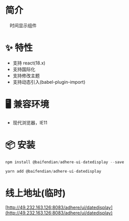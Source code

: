 # 简介
&ensp;&ensp;时间显示组件

# ✨ 特性
- 支持 react(18.x)
- 支持国际化
- 支持修改主题
- 支持动态引入(babel-plugin-import)

# 🖥 兼容环境
- 现代浏览器，IE11

# 📦 安装
```javascript
npm install @baifendian/adhere-ui-datedisplay --save
``` 

```javascript
yarn add @baifendian/adhere-ui-datedisplay
```

# 线上地址(临时)
[http://49.232.163.126:8083/adhere/ui/datedisplay](http://49.232.163.126:8083/adhere/ui/datedisplay)
